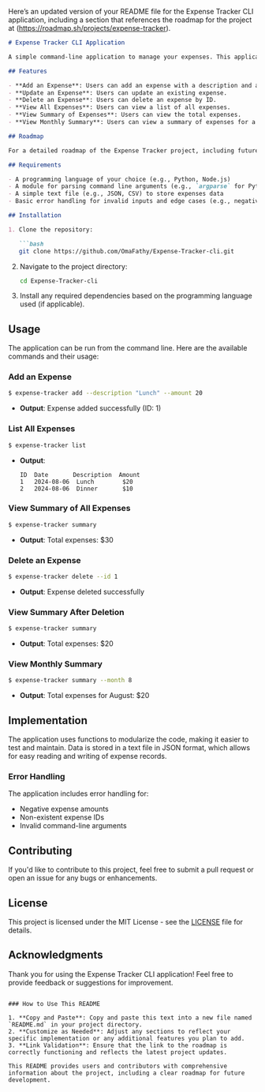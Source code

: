 Here’s an updated version of your README file for the Expense Tracker CLI application, including a section that references the roadmap for the project at (https://roadmap.sh/projects/expense-tracker).

```markdown
# Expense Tracker CLI Application

A simple command-line application to manage your expenses. This application allows users to add, delete, and view their expenses, as well as provide summaries of total expenses.

## Features

- **Add an Expense**: Users can add an expense with a description and amount.
- **Update an Expense**: Users can update an existing expense.
- **Delete an Expense**: Users can delete an expense by ID.
- **View All Expenses**: Users can view a list of all expenses.
- **View Summary of Expenses**: Users can view the total expenses.
- **View Monthly Summary**: Users can view a summary of expenses for a specific month in the current year.

## Roadmap

For a detailed roadmap of the Expense Tracker project, including future features and improvements, visit the following link: [Expense Tracker Roadmap](https://roadmap.sh/projects/expense-tracker).

## Requirements

- A programming language of your choice (e.g., Python, Node.js)
- A module for parsing command line arguments (e.g., `argparse` for Python, `commander` for Node.js)
- A simple text file (e.g., JSON, CSV) to store expenses data
- Basic error handling for invalid inputs and edge cases (e.g., negative amounts, non-existent expense IDs)

## Installation

1. Clone the repository:

   ```bash
   git clone https://github.com/OmaFathy/Expense-Tracker-cli.git
   ```

2. Navigate to the project directory:

   ```bash
   cd Expense-Tracker-cli
   ```

3. Install any required dependencies based on the programming language used (if applicable).

## Usage

The application can be run from the command line. Here are the available commands and their usage:

### Add an Expense

```bash
$ expense-tracker add --description "Lunch" --amount 20
```
- **Output**: Expense added successfully (ID: 1)

### List All Expenses

```bash
$ expense-tracker list
```
- **Output**:
  ```
  ID  Date       Description  Amount
  1   2024-08-06  Lunch        $20
  2   2024-08-06  Dinner       $10
  ```

### View Summary of All Expenses

```bash
$ expense-tracker summary
```
- **Output**: Total expenses: $30

### Delete an Expense

```bash
$ expense-tracker delete --id 1
```
- **Output**: Expense deleted successfully

### View Summary After Deletion

```bash
$ expense-tracker summary
```
- **Output**: Total expenses: $20

### View Monthly Summary

```bash
$ expense-tracker summary --month 8
```
- **Output**: Total expenses for August: $20

## Implementation

The application uses functions to modularize the code, making it easier to test and maintain. Data is stored in a text file in JSON format, which allows for easy reading and writing of expense records.

### Error Handling

The application includes error handling for:
- Negative expense amounts
- Non-existent expense IDs
- Invalid command-line arguments

## Contributing

If you'd like to contribute to this project, feel free to submit a pull request or open an issue for any bugs or enhancements.

## License

This project is licensed under the MIT License - see the [LICENSE](LICENSE) file for details.

## Acknowledgments

Thank you for using the Expense Tracker CLI application! Feel free to provide feedback or suggestions for improvement.
```

### How to Use This README

1. **Copy and Paste**: Copy and paste this text into a new file named `README.md` in your project directory.
2. **Customize as Needed**: Adjust any sections to reflect your specific implementation or any additional features you plan to add.
3. **Link Validation**: Ensure that the link to the roadmap is correctly functioning and reflects the latest project updates.

This README provides users and contributors with comprehensive information about the project, including a clear roadmap for future development.
